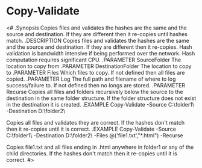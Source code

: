 # Copy-Validate

<#
.Synopsis
   Copies files and validates the hashes are the same and the source and destination.  If they are different then it re-copies until hashes match.
.DESCRIPTION
   Copies files and validates the hashes are the same and the source and destination.  If they are different then it re-copies.
   Hash validation is bandwidth intensive if being performed over the network.  Hash computation requires significant CPU.
.PARAMETER SourceFolder
    The location to copy from
.PARAMETER DestinationFolder
    The location to copy to
.PARAMETER Files
    Which files to copy.  If not defined then all files are copied.
.PARAMETER Log
    The full path and filename of where to log success/failure to.  If not defined then no longs are stored.
.PARAMETER Recurse
    Copies all files and folders recursively below the source to the destination in the same folder structure.  If the folder structure does not exist in the destination it is created.
.EXAMPLE
   Copy-Validate -Source C:\folder1\ -Destination D:\folder2\

   Copies all files and validates they are correct. If the hashes don't match then it re-copies until it is correct.
.EXAMPLE
   Copy-Validate -Source C:\folder1\ -Destination D:\folder2\ -Files @('file1.txt',"*.html") -Recurse

   Copies file1.txt and all files ending in .html anywhere in folder1 or any of the child directories. If the hashes don't match then it re-copies until it is correct.
#>
